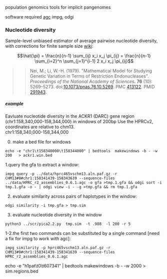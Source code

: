 population genomics tools for implicit pangenomes 


software required [agc](https://github.com/refresh-bio/agc) impg, odgi 



### Nucleotide diversity 

Sample-level unbiased estimator of average pairwise nucleotide diversity, with corrections for finite sample size [wiki](https://en.wikipedia.org/wiki/Nucleotide_diversity): 

$$\hat{\pi} = \frac{n}{n-1} \sum_{ij} x_i x_j \pi_{ij} = \frac{n}{n-1} \sum_{i=2}^n \sum_{j=1}^{i-1} 2 x_i x_j \pi_{ij}$$

>> Nei, M.; Li, W.-H. (1979). "Mathematical Model for Studying Genetic Variation in Terms of Restriction Endonucleases". *Proceedings of the National Academy of Sciences*. **76** (10): 5269–5273. doi:[10.1073/pnas.76.10.5269](https://doi.org/10.1073/pnas.76.10.5269). PMC [413122](https://www.ncbi.nlm.nih.gov/pmc/articles/PMC413122). PMID [291943](https://pubmed.ncbi.nlm.nih.gov/291943/).


##### example 

Eavluate nucleotide diversity in the ACKR1 (DARC) gene region (chr1:158,340,000-158,344,000) in windows of 200bp
Use the HPRCv2, coordinates are relative to chm13.  
chr1:158,340,000-158,344,000

0. make a bed file for windows 
```
echo -e "chr1\t158340000\t158344000" | bedtools  makewindows -b - -w 200   > ackr1.win.bed
```

1.query the gfa to extract a window:
```
impg query -p ../data/hprc465vschm13.aln.paf.gz -r CHM13#0#chr1:158341439-158343639 --sequence-files ../data/HPRC_r2_assemblies_0.6.1.agc -o gfa >tmp.1.gfa && odgi sort -i tmp.1.gfa -o - | odgi view -i - -g >tmp.gfa && rm tmp.1.gfa
```

2. evaluate similarity across pairs of haplotypes in the window:
```
odgi similarity -i tmp.gfa > tmp.sim 
```

3. evaluate nucleotide diversity in the window 
```
python3 ../scr/pica2.2.py  tmp.sim  -t .988  -l 200 -r 5
```

1-2.the first two commands can be substituted by a single command [need a fix for impg to work with agc]: 
```
impg similarity -p hprc465vschm13.aln.paf.gz -r CHM13#0#chr1:158341439-158341639 --sequence-files HPRC_r2_assemblies_0.6.1.agc
```


echo -e "h1pat\t0\t607341" | bedtools  makewindows -b - -w 2000  > sim.regions.bed